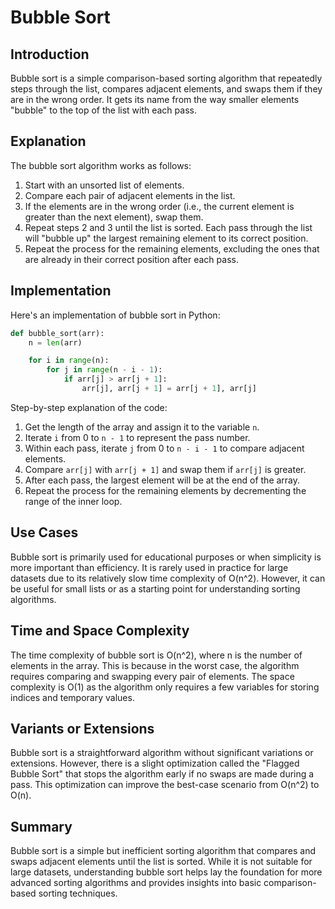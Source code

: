 # Bubble Sort

## Introduction

Bubble sort is a simple comparison-based sorting algorithm that repeatedly steps through the list, compares adjacent elements, and swaps them if they are in the wrong order. It gets its name from the way smaller elements "bubble" to the top of the list with each pass.

## Explanation

The bubble sort algorithm works as follows:

1. Start with an unsorted list of elements.
2. Compare each pair of adjacent elements in the list.
3. If the elements are in the wrong order (i.e., the current element is greater than the next element), swap them.
4. Repeat steps 2 and 3 until the list is sorted. Each pass through the list will "bubble up" the largest remaining element to its correct position.
5. Repeat the process for the remaining elements, excluding the ones that are already in their correct position after each pass.

## Implementation

Here's an implementation of bubble sort in Python:

```python
def bubble_sort(arr):
    n = len(arr)

    for i in range(n):
        for j in range(n - i - 1):
            if arr[j] > arr[j + 1]:
                arr[j], arr[j + 1] = arr[j + 1], arr[j]
```

Step-by-step explanation of the code:

1. Get the length of the array and assign it to the variable `n`.
2. Iterate `i` from 0 to `n - 1` to represent the pass number.
3. Within each pass, iterate `j` from 0 to `n - i - 1` to compare adjacent elements.
4. Compare `arr[j]` with `arr[j + 1]` and swap them if `arr[j]` is greater.
5. After each pass, the largest element will be at the end of the array.
6. Repeat the process for the remaining elements by decrementing the range of the inner loop.

## Use Cases

Bubble sort is primarily used for educational purposes or when simplicity is more important than efficiency. It is rarely used in practice for large datasets due to its relatively slow time complexity of O(n^2). However, it can be useful for small lists or as a starting point for understanding sorting algorithms.

## Time and Space Complexity

The time complexity of bubble sort is O(n^2), where n is the number of elements in the array. This is because in the worst case, the algorithm requires comparing and swapping every pair of elements. The space complexity is O(1) as the algorithm only requires a few variables for storing indices and temporary values.

## Variants or Extensions

Bubble sort is a straightforward algorithm without significant variations or extensions. However, there is a slight optimization called the "Flagged Bubble Sort" that stops the algorithm early if no swaps are made during a pass. This optimization can improve the best-case scenario from O(n^2) to O(n).

## Summary

Bubble sort is a simple but inefficient sorting algorithm that compares and swaps adjacent elements until the list is sorted. While it is not suitable for large datasets, understanding bubble sort helps lay the foundation for more advanced sorting algorithms and provides insights into basic comparison-based sorting techniques.
